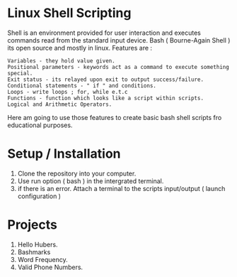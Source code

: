# Linux Shell Scripting

 Shell is an environment provided for user interaction and executes commands read from the standard input device.
 Bash ( Bourne-Again Shell ) its open source and mostly in linux.
 Features are :
 
    Variables - they hold value given.
    Positional parameters - keywords act as a command to execute something special.
    Exit status - its relayed upon exit to output success/failure.
    Conditional statements - " if " and conditions.
    Loops - write loops ; for, while e.t.c
    Functions - function which looks like a script within scripts.
    Logical and Arithmetic Operators.
    
Here am going to use those features to create basic bash shell scripts fro educational purposes.

# Setup / Installation

1. Clone the repository into your computer. 
2. Use run option ( bash ) in the intergrated terminal.
3. if there is an error. Attach a terminal to the scripts input/output ( launch configuration )

# Projects

1. Hello Hubers.
2. Bashmarks
3. Word Frequency.
4. Valid Phone Numbers.

